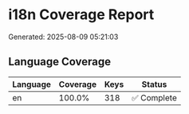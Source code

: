 # i18n Coverage Report

Generated: 2025-08-09 05:21:03

## Language Coverage

| Language | Coverage | Keys | Status |
|----------|----------|------|---------|
| en | 100.0% | 318 | ✅ Complete |
